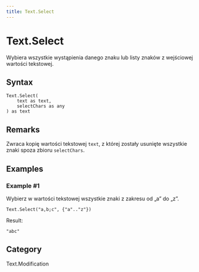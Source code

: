 ```yaml
---
title: Text.Select
---
```


# Text.Select


Wybiera wszystkie wystąpienia danego znaku lub listy znaków z wejściowej wartości tekstowej.


## Syntax

```powerquery
Text.Select(
    text as text,
    selectChars as any
) as text
```


## Remarks

Zwraca kopię wartości tekstowej <code>text</code>, z której zostały usunięte wszystkie znaki spoza zbioru <code>selectChars</code>.  


## Examples

### Example #1 
Wybierz w wartości tekstowej wszystkie znaki z zakresu od „a” do „z”.
```powerquery
Text.Select("a,b;c", {"a".."z"})
```

Result: 
```powerquery
"abc"
```




## Category
Text.Modification
